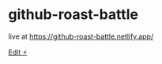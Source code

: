 # github-roast-battle
live at https://github-roast-battle.netlify.app/

[Edit ⚡️](https://stackblitz.com/~/github.com/taukirsheikh/github-roast-battle)

